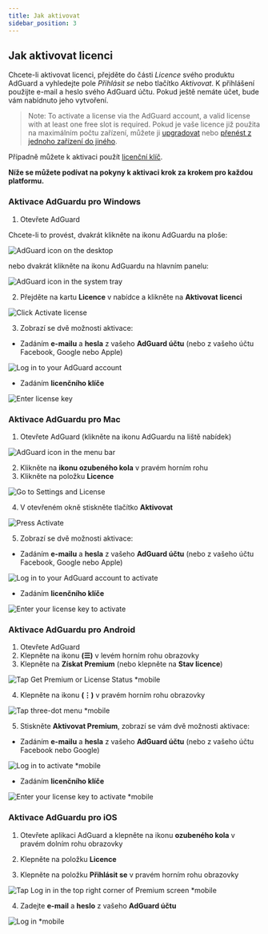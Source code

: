 ```yaml
---
title: Jak aktivovat
sidebar_position: 3
---
```


## Jak aktivovat licenci

Chcete-li aktivovat licenci, přejděte do části *Licence* svého produktu AdGuard a vyhledejte pole *Přihlásit se* nebo tlačítko *Aktivovat*. K přihlášení použijte e-mail a heslo svého AdGuard účtu. Pokud ještě nemáte účet, bude vám nabídnuto jeho vytvoření.

> Note: To activate a license via the AdGuard account, a valid license with at least one free slot is required. Pokud je vaše licence již použita na maximálním počtu zařízení, můžete ji [upgradovat](../payment-options#upgrade) nebo [přenést z jednoho zařízení do jiného](../transfer).

Případně můžete k aktivaci použít [licenční klíč](../what-is#license-key).

**Níže se můžete podívat na pokyny k aktivaci krok za krokem pro každou platformu.**

### Aktivace AdGuardu pro Windows

1. Otevřete AdGuard

Chcete-li to provést, dvakrát klikněte na ikonu AdGuardu na ploše:

![AdGuard icon on the desktop](https://cdn.adtidy.org/public/Adguard/kb/newscreenshots/En/General/windowsEn.png)

nebo dvakrát klikněte na ikonu AdGuardu na hlavním panelu:

![AdGuard icon in the system tray](https://cdn.adtidy.org/public/Adguard/kb/newscreenshots/En/General/windows2En.png)

2. Přejděte na kartu **Licence** v nabídce a klikněte na **Aktivovat licenci**

![Click Activate license](https://cdn.adtidy.org/public/Adguard/kb/newscreenshots/En/General/windowslicense1en.png)

3. Zobrazí se dvě možnosti aktivace:

- Zadáním **e-mailu** a **hesla** z vašeho **AdGuard účtu** (nebo z vašeho účtu Facebook, Google nebo Apple)

![Log in to your AdGuard account](https://cdn.adtidy.org/public/Adguard/kb/newscreenshots/En/General/windowslicense2en.png)

- Zadáním **licenčního klíče**

![Enter license key](https://cdn.adtidy.org/public/Adguard/kb/newscreenshots/En/General/windowslicense3en.png)

### Aktivace AdGuardu pro Mac

1. Otevřete AdGuard (klikněte na ikonu AdGuardu na liště nabídek)

![AdGuard icon in the menu bar](https://cdn.adtidy.org/public/Adguard/kb/newscreenshots/Ja/General/mac1.png)

2. Klikněte na **ikonu ozubeného kola** v pravém horním rohu
3. Klikněte na položku **Licence**

![Go to Settings and License](https://cdn.adtidy.org/public/Adguard/kb/newscreenshots/En/General/macEn.png)

4. V otevřeném okně stiskněte tlačítko **Aktivovat**

![Press Activate](https://cdn.adtidy.org/public/Adguard/kb/newscreenshots/En/General/maclicenseen1.png)

5. Zobrazí se dvě možnosti aktivace:
- Zadáním **e-mailu** a **hesla** z vašeho **AdGuard účtu** (nebo z vašeho účtu Facebook, Google nebo Apple)

![Log in to your AdGuard account to activate](https://cdn.adtidy.org/public/Adguard/kb/newscreenshots/En/General/maclicenseen2.png)

- Zadáním **licenčního klíče**

![Enter your license key to activate](https://cdn.adtidy.org/public/Adguard/kb/newscreenshots/En/General/maclicenseen3.png)

### Aktivace AdGuardu pro Android

1. Otevřete AdGuard
2. Klepněte na ikonu **(☰)** v levém horním rohu obrazovky
3. Klepněte na **Získat Premium** (nebo klepněte na **Stav licence**)

![Tap Get Premium or License Status *mobile](https://cdn.adtidy.org/public/Adguard/kb/newscreenshots/En/General/androidlicense1en.png)

4. Klepněte na ikonu **(⋮)** v pravém horním rohu obrazovky

![Tap three-dot menu *mobile](https://cdn.adtidy.org/public/Adguard/kb/newscreenshots/En/General/android2En.png)

5. Stiskněte **Aktivovat Premium**, zobrazí se vám dvě možnosti aktivace:

- Zadáním **e-mailu** a **hesla** z vašeho **AdGuard účtu** (nebo z vašeho účtu Facebook nebo Google)

![Log in to activate *mobile](https://cdn.adtidy.org/public/Adguard/kb/newscreenshots/En/General/androidlicense2en.png)

- Zadáním **licenčního klíče**

![Enter your license key to activate *mobile](https://cdn.adtidy.org/public/Adguard/kb/newscreenshots/En/General/androidlicense3en.png)

### Aktivace AdGuardu pro iOS

1. Otevřete aplikaci AdGuard a klepněte na ikonu **ozubeného kola** v pravém dolním rohu obrazovky

2. Klepněte na položku **Licence**

3. Klepněte na položku **Přihlásit se** v pravém horním rohu obrazovky

![Tap Log in in the top right corner of Premium screen *mobile](https://cdn.adtidy.org/content/kb/ad_blocker/iOS/ioslicense1en.png)

4. Zadejte **e-mail** a **heslo** z vašeho **AdGuard účtu**

![Log in *mobile](https://cdn.adtidy.org/content/kb/ad_blocker/iOS/ioslicense2en.png)
